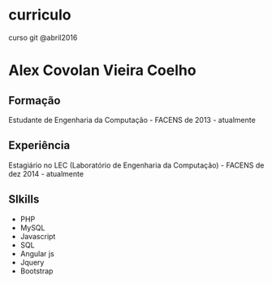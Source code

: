 # curriculo
curso git @abril2016

# Alex Covolan Vieira Coelho

## Formação
Estudante de Engenharia da Computação - FACENS
de 2013 - atualmente

## Experiência
Estagiário no LEC (Laboratório de Engenharia da Computação) - FACENS
de dez 2014 - atualmente

## Slkills
- PHP
- MySQL
- Javascript
- SQL
- Angular js
- Jquery
- Bootstrap
